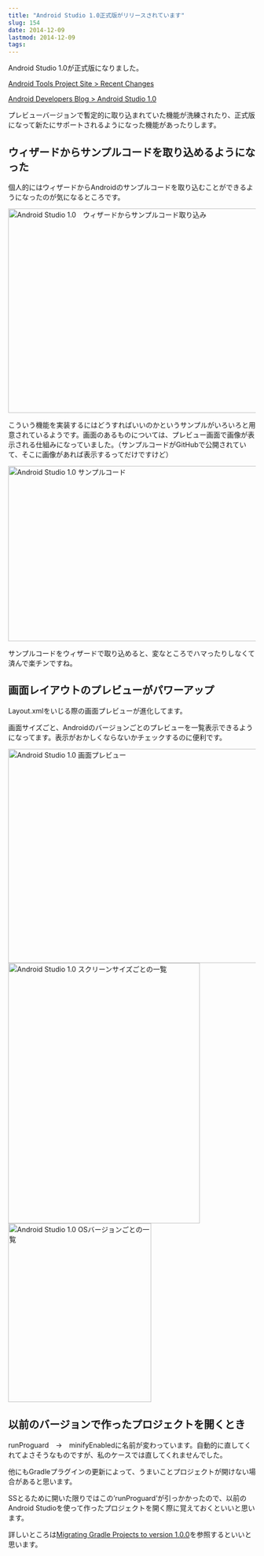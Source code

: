 ```yaml
---
title: "Android Studio 1.0正式版がリリースされています"
slug: 154
date: 2014-12-09
lastmod: 2014-12-09
tags: 
---
```


Android Studio 1.0が正式版になりました。

<a href="http://tools.android.com/recent/androidstudio10released">Android Tools Project Site > Recent Changes</a>

<a href="http://android-developers.blogspot.jp/2014/12/android-studio-10.html">Android Developers Blog > Android Studio 1.0</a>

プレビューバージョンで暫定的に取り込まれていた機能が洗練されたり、正式版になって新たにサポートされるようになった機能があったりします。


## ウィザードからサンプルコードを取り込めるようになった


個人的にはウィザードからAndroidのサンプルコードを取り込むことができるようになったのが気になるところです。

<img src="https://android.gcreate.jp/wp-content/uploads/2014/12/a357c56cc6f92259065fd65105413a0f.jpg" alt="Android Studio 1.0　ウィザードからサンプルコード取り込み" title="Android Studio 1.0　ウィザードからサンプルコード取り込み.jpg" border="0" width="600" height="416" />

こういう機能を実装するにはどうすればいいのかというサンプルがいろいろと用意されているようです。画面のあるものについては、プレビュー画面で画像が表示される仕組みになっていました。（サンプルコードがGitHubで公開されていて、そこに画像があれば表示するってだけですけど）

<img src="https://android.gcreate.jp/wp-content/uploads/2014/12/a85f32cf08acd94b22ae07a53f1d0300.jpg" alt="Android Studio 1.0 サンプルコード" title="Android Studio 1.0 サンプルコード.jpg" border="0" width="600" height="357" />

サンプルコードをウィザードで取り込めると、変なところでハマったりしなくて済んで楽チンですね。


## 画面レイアウトのプレビューがパワーアップ


Layout.xmlをいじる際の画面プレビューが進化してます。

画面サイズごと、Androidのバージョンごとのプレビューを一覧表示できるようになってます。表示がおかしくならないかチェックするのに便利です。

<img src="https://android.gcreate.jp/wp-content/uploads/2014/12/ce418dabcc8f7f3ac4df42458ad2ac2a.jpg" alt="Android Studio 1.0 画面プレビュー" title="Android Studio 1.0 画面プレビュー.jpg" border="0" width="600" height="436" />

<img src="https://android.gcreate.jp/wp-content/uploads/2014/12/ffc2a40f0ae0c83f327439028435bbc6.jpg" alt="Android Studio 1.0 スクリーンサイズごとの一覧" title="Android Studio 1.0 スクリーンサイズごとの一覧.jpg" border="0" width="390" height="530" />

<img src="https://android.gcreate.jp/wp-content/uploads/2014/12/e87c9729bf5d8426492f1c182594b6f8.jpg" alt="Android Studio 1.0 OSバージョンごとの一覧" title="Android Studio 1.0 OSバージョンごとの一覧.jpg" border="0" width="291" height="364" />


## 以前のバージョンで作ったプロジェクトを開くとき


runProguard　→　minifyEnabledに名前が変わっています。自動的に直してくれてよさそうなものですが、私のケースでは直してくれませんでした。

他にもGradleプラグインの更新によって、うまいことプロジェクトが開けない場合があると思います。

SSとるために開いた限りではこの&#8217;runProguard&#8217;が引っかかったので、以前のAndroid Studioを使って作ったプロジェクトを開く際に覚えておくといいと思います。

詳しいところは<a href="http://tools.android.com/tech-docs/new-build-system/migrating-to-1-0-0">Migrating Gradle Projects to version 1.0.0</a>を参照するといいと思います。


  